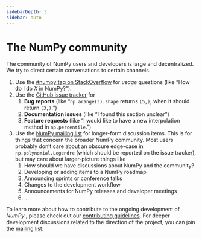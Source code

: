 ```yaml
---
sidebarDepth: 3
sidebar: auto
---
```


# The NumPy community

The community of NumPy users and developers is large and decentralized. We
try to direct certain conversations to certain channels.

1. Use the [#numpy tag on StackOverflow](https://stackoverflow.com/questions/tagged/numpy)
for  *usage*  questions (like “How do I do  *X*  in NumPy?”).
1. Use the [GitHub issue tracker](https://github.com/numpy/numpy/issues) for
    1. **Bug reports** (like “``np.arange(3).shape`` returns ``(5,)``, when it should return ``(3,)``.”)
    1. **Documentation issues** (like “I found this section unclear”)
    1. **Feature requests** (like “I would like to have a new interpolation method in ``np.percentile``.”)
1. Use the [NumPy mailing list](https://mail.python.org/mailman/listinfo/numpy-discussion)
for longer-form discussion items. This is for things that concern the
broader NumPy community.  Most users probably don’t care about an obscure
edge-case in ``np.polynomial.Legendre`` (which  should be reported on the
issue tracker), but may care about larger-picture things like
    1. How should we have discussions about NumPy and the community?
    1. Developing or adding items to a NumPy roadmap
    1. Announcing sprints or conference talks
    1. Changes to the development workflow
    1. Announcements for NumPy releases and developer meetings
    1. …

To learn more about how to contribute to the ongoing development of  *NumPy* ,
please check out our [contributing guidelines](https://docs.scipy.org/doc/numpy/dev/#contributing-to-numpy).
For deeper development discussions related to the direction of the project, you
can join the [mailing list](https://mail.python.org/mailman/listinfo/numpy-discussion).